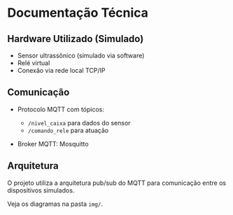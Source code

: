 # Documentação Técnica

## Hardware Utilizado (Simulado)
- Sensor ultrassônico (simulado via software)
- Relé virtual
- Conexão via rede local TCP/IP

## Comunicação
- Protocolo MQTT com tópicos:
  - `/nivel_caixa` para dados do sensor
  - `/comando_rele` para atuação

- Broker MQTT: Mosquitto

## Arquitetura
O projeto utiliza a arquitetura pub/sub do MQTT para comunicação entre os dispositivos simulados.

Veja os diagramas na pasta `img/`.
